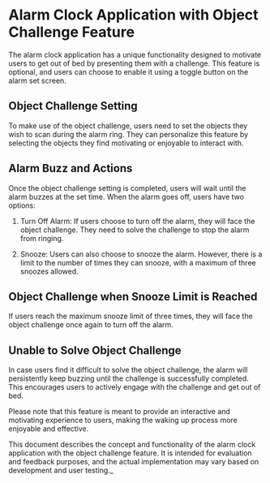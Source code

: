 # Alarm Clock Application with Object Challenge Feature

The alarm clock application has a unique functionality designed to motivate users to get out of bed by presenting them with a challenge. This feature is optional, and users can choose to enable it using a toggle button on the alarm set screen.

## Object Challenge Setting

To make use of the object challenge, users need to set the objects they wish to scan during the alarm ring. They can personalize this feature by selecting the objects they find motivating or enjoyable to interact with.

## Alarm Buzz and Actions

Once the object challenge setting is completed, users will wait until the alarm buzzes at the set time. When the alarm goes off, users have two options:

1. Turn Off Alarm: If users choose to turn off the alarm, they will face the object challenge. They need to solve the challenge to stop the alarm from ringing.

2. Snooze: Users can also choose to snooze the alarm. However, there is a limit to the number of times they can snooze, with a maximum of three snoozes allowed.

## Object Challenge when Snooze Limit is Reached

If users reach the maximum snooze limit of three times, they will face the object challenge once again to turn off the alarm.

## Unable to Solve Object Challenge

In case users find it difficult to solve the object challenge, the alarm will persistently keep buzzing until the challenge is successfully completed. This encourages users to actively engage with the challenge and get out of bed.

Please note that this feature is meant to provide an interactive and motivating experience to users, making the waking up process more enjoyable and effective.

This document describes the concept and functionality of the alarm clock application with the object challenge feature. It is intended for evaluation and feedback purposes, and the actual implementation may vary based on development and user testing._
